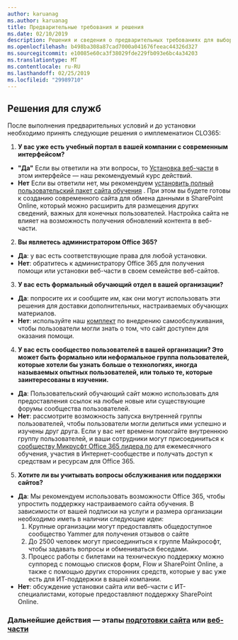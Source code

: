 ```yaml
---
author: karuanag
ms.author: karuanag
title: Предварительные требования и решения
ms.date: 02/10/2019
description: Решения и сведения о предварительных требованиях для выборочной установки и настройки обучения
ms.openlocfilehash: b498ba308a87cad7000a041676feeac44326d327
ms.sourcegitcommit: e10085e60ca3f38029fde229fb093e6bc4a34203
ms.translationtype: MT
ms.contentlocale: ru-RU
ms.lasthandoff: 02/25/2019
ms.locfileid: "29989710"
---
```

## <a name="service-decisions"></a>Решения для служб

После выполнения предварительных условий и до установки необходимо принять следующие решения о имплеменатион CLO365:

1. **У вас уже есть учебный портал в вашей компании с современным интерфейсом?**

- **"Да"** Если вы ответили на эти вопросы, то [Установка веб-части](installwebpart.md) в этом интерфейсе — наш рекомендуемый курс действий.
- **Нет** Если вы ответили нет, мы рекомендуем [установить полный пользовательский пакет сайта обучения](installsitepackage.md) .  При этом вы будете готовы к созданию современного сайта для обмена данными в SharePoint Online, который можно расширить для размещения других сведений, важных для конечных пользователей.  Настройка сайта не влияет на возможность получения обновлений контента в веб-части. 

2. **Вы являетесь администратором Office 365?**

- **Да**: у вас есть соответствующие права для любой установки.
- **Нет**: обратитесь к администратору Office 365 для получения помощи или установки веб-части в своем семействе веб-сайтов.

3. **У вас есть формальный обучающий отдел в вашей организации?**

- **Да**: попросите их и сообщите им, как они могут использовать эти решения для доставки дополнительных, настраиваемых обучающих материалов.
- **Нет**: используйте наш [комплект](driveadoption.md) по внедрению самообслуживания, чтобы пользователи могли знать о том, что сайт доступен для оказания помощи.

4. **У вас есть сообщество пользователей в вашей организации?  Это может быть формально или неформальное группа пользователей, которые хотели бы узнать больше о технологиях, иногда называемых опытных пользователей, или только те, которые заинтересованы в изучении.**

- **Да**: Пользовательский обучающий сайт можно использовать для предоставления ссылок на любые новые или существующие форумы сообщества пользователей.
- **Нет**: рассмотрите возможность запуска внутренней группы пользователей, чтобы пользователи могли делиться ими успешно и изучены друг друга.  Если у вас нет времени помогайте внутреннюю группу пользователей, и ваши сотрудники могут присоединиться к [сообществу Микрусфт Office 365 лидера по](https://aka.ms/O365Champions) для ежемесячного обучения, участия в Интернет-сообществе и получать доступ к средствам и ресурсам для Office 365.

5.  **Хотите ли вы учитывать вопросы обслуживания или поддержки сайтов?**

- **Да**: Мы рекомендуем использовать возможности Office 365, чтобы упростить поддержку настраиваемого сайта обучения.  В зависимости от вашей подписки на услуги и размера организации необходимо иметь в наличии следующие идеи:
    1. Крупные организации могут предоставлять общедоступное сообщество Yammer для получения отзывов о сайте
    2. До 2500 человек могут присоединиться к группе Майкрософт, чтобы задавать вопросы и обмениваться беседами.
    3. Процесс работы с билетами на техническую поддержку можно суппоред с помощью списков форм, Flow и SharePoint Online, а также с помощью других сторонних средств, которые у вас уже есть для ИТ-поддержки в вашей компании. 
- **Нет**: обсуждение установки сайта или веб-части с ИТ-специалистами, которые предоставляют поддержку SharePoint Online.  

### <a name="next-steps---site-provisioninginstallsitepackagemd-or-webpartinstallwebpartmd-installation-steps"></a>Дальнейшие действия — этапы [подготовки сайта](installsitepackage.md) или [веб-части](installwebpart.md)